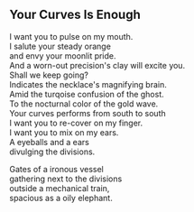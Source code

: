 Your Curves Is Enough
---------------------
I want you to pulse on my mouth.  
I salute your steady orange  
and envy your moonlit pride.  
And a worn-out precision's clay will excite you.  
Shall we keep going?  
Indicates the necklace's magnifying brain.  
Amid the turqoise confusion of the ghost.  
To the nocturnal color of the gold wave.  
Your curves performs from south to south  
I want you to re-cover on my finger.  
I want you to mix on my ears.  
A eyeballs and a ears  
divulging the divisions.  
  
Gates of a ironous vessel  
gathering next to the divisions  
outside a mechanical train,  
spacious as a oily elephant.  
